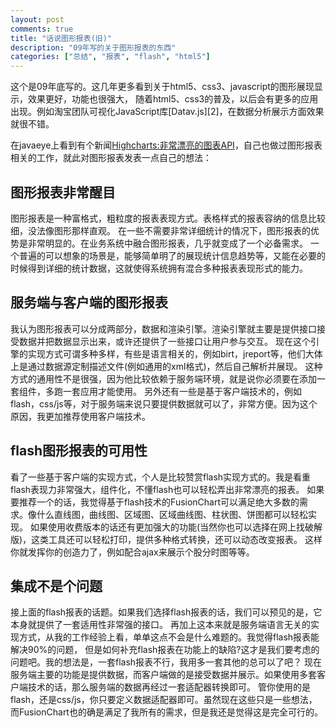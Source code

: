 ```yaml
---
layout: post
comments: true
title: "话说图形报表(旧)"
description: "09年写的关于图形报表的东西"
categories: ["总结", "报表", "flash", "html5"]
---
```


<p class="lead">
这个是09年底写的。这几年更多看到关于html5、css3、javascript的图形展现显示，效果更好，功能也很强大，
随着html5、css3的普及，以后会有更多的应用出现。例如淘宝团队可视化JavaScript库[Datav.js][2]，在数据分析展示方面效果就很不错。
</p>

在javaeye上看到有个新闻[Highcharts:非常漂亮的图表API][1]，自己也做过图形报表相关的工作，就此对图形报表发表一点自己的想法：

## 图形报表非常醒目
图形报表是一种富格式，粗粒度的报表表现方式。表格样式的报表容纳的信息比较细，没法像图形那样直观。
在一些不需要非常详细统计的情况下，图形报表的优势是非常明显的。在业务系统中融合图形报表，几乎就变成了一个必备需求。
一个普遍的可以想象的场景是，能够简单明了的展现统计信息趋势等，又能在必要的时候得到详细的统计数据，这就使得系统拥有混合多种报表表现形式的能力。

## 服务端与客户端的图形报表
我认为图形报表可以分成两部分，数据和渲染引擎。渲染引擎就主要是提供接口接受数据并把数据显示出来，或许还提供了一些接口让用户参与交互。
现在这个引擎的实现方式可谓多种多样，有些是语言相关的，例如birt，jreport等，他们大体上是通过数据源定制描述文件(例如通用的xml格式)，然后自己解析并展现。
这种方式的通用性不是很强，因为他比较依赖于服务端环境，就是说你必须要在添加一套组件，多跑一套应用才能使用。
另外还有一些是基于客户端技术的，例如flash，css/js等，对于服务端来说只要提供数据就可以了，非常方便。因为这个原因，我更加推荐使用客户端技术。

## flash图形报表的可用性
看了一些基于客户端的实现方式，个人是比较赞赏flash实现方式的。我是看重flash表现力非常强大，组件化，不懂flash也可以轻松弄出非常漂亮的报表。
如果要推荐一个的话，我觉得基于flash技术的FusionChart可以满足绝大多数的需求。像什么直线图，曲线图、区域图、区域曲线图、柱状图、饼图都可以轻松实现。
如果使用收费版本的话还有更加强大的功能(当然你也可以选择在网上找破解版)，这类工具还可以轻松打印，提供多种格式转换，还可以动态改变报表。
这样你就发挥你的创造力了，例如配合ajax来展示个股分时图等等。

## 集成不是个问题
接上面的flash报表的话题。如果我们选择flash报表的话，我们可以预见的是，它本身就提供了一套适用性非常强的接口。
再加上这本来就是服务端语言无关的实现方式，从我的工作经验上看，单单这点不会是什么难题的。我觉得flash报表能解决90%的问题，
但是如何补充flash报表在功能上的缺陷?这才是我们要考虑的问题吧。我的想法是，一套flash报表不行，我用多一套其他的总可以了吧？
现在服务端主要的功能是提供数据，而客户端做的是接受数据并展示。如果使用多套客户端技术的话，那么服务端的数据再经过一套适配器转换即可。
管你使用的是flash，还是css/js，你只要定义数据适配器即可。虽然现在这些只是一些想法，而FusionChart也的确是满足了我所有的需求，但是我还是觉得这是完全可行的。

 [1]: http://www.javaeye.com/news/12109-highcharts-charting-api
 [2]: http://datavlab.org/datavjs/#treemap
